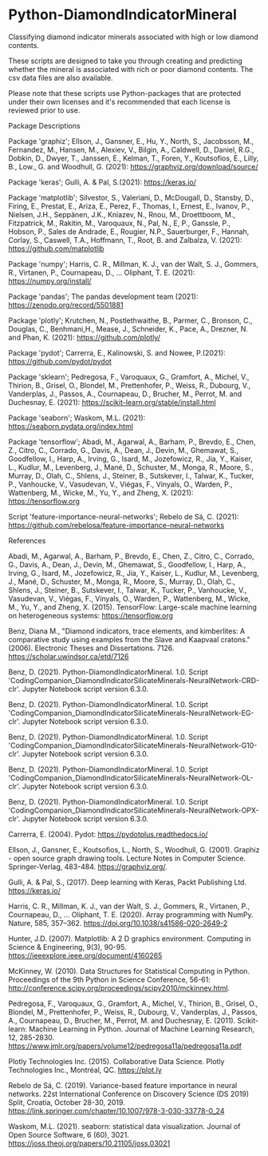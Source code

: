 # Python-DiamondIndicatorMineral

Classifying diamond indicator minerals associated with high or low diamond contents.

These scripts are designed to take you through creating and predicting whether the mineral is associated with rich or poor diamond contents. The csv data files are also available.

Please note that these scripts use Python-packages that are protected under their own licenses and it's recommended that each license is reviewed prior to use.

Package Descriptions

Package 'graphiz'; Ellson, J., Gansner, E., Hu, Y., North, S., Jacobsson, M., Fernandez, M., Hansen, M., Alexiev, V., Bilgin, A., Caldwell, D., Daniel, R.G., Dobkin, D., Dwyer, T., Janssen, E., Kelman, T., Foren, Y., Koutsofios, E., Lilly, B., Low., G. and Woodhull, G. (2021): https://graphviz.org/download/source/

Package 'keras'; Gulli, A. & Pal, S.(2021): https://keras.io/

Package 'matplotlib'; Silvestor, S., Valeriani, D., McDougall, D., Stansby, D., Firing, E., Prestat, E., Ariza, E., Perez, F., Thomas, I., Ernest, E., Ivanov, P., Nielsen, J.H., Seppänen, J.K., Kniazev, N., Rnou, M., Droettboom, M., Fitzpatrick, M., Rakitin, M., Varoquaux, N., Pal, N., E, P., Ganssle, P., Hobson, P., Sales de Andrade, E., Rougier, N.P., Sauerburger, F., Hannah, Corlay, S., Caswell, T.A., Hoffmann, T., Root, B. and Zalbalza, V. (2021): https://github.com/matplotlib

Package 'numpy'; Harris, C. R., Millman, K. J., van der Walt, S. J., Gommers, R., Virtanen, P., Cournapeau, D., … Oliphant, T. E. (2021): https://numpy.org/install/

Package 'pandas'; The pandas development team (2021): https://zenodo.org/record/5501881

Package 'plotly'; Krutchen, N., Postlethwaithe, B., Parmer, C., Bronson, C., Douglas, C., Benhmani,H., Mease, J.,  Schneider, K., Pace, A.,  Drezner, N. and Phan, K. (2021): https://github.com/plotly/

Package 'pydot'; Carrerra, E., Kalinowski, S. and Nowee, P.(2021): https://github.com/pydot/pydot

Package 'sklearn'; Pedregosa, F., Varoquaux, G., Gramfort, A., Michel, V., Thirion, B., Grisel, O., Blondel, M., Prettenhofer, P., Weiss, R., Dubourg, V., Vanderplas, J., Passos, A., Cournapeau, D., Brucher, M., Perrot, M. and Duchesnay, E. (2021): https://scikit-learn.org/stable/install.html

Package 'seaborn'; Waskom, M.L. (2021): https://seaborn.pydata.org/index.html

Package 'tensorflow'; Abadi, M., Agarwal, A., Barham, P., Brevdo, E., Chen, Z., Citro, C., Corrado, G., Davis, A., Dean, J., Devin, M., Ghemawat, S., Goodfellow, I., Harp, A., Irving, G., Isard, M., Jozefowicz, R., Jia, Y., Kaiser, L., Kudlur, M., Levenberg, J., Mané, D., Schuster, M., Monga, R., Moore, S., Murray, D., Olah, C., Shlens, J., Steiner, B., Sutskever, I., Talwar, K., Tucker, P., Vanhoucke, V., Vasudevan, V., Viégas, F., Vinyals, O., Warden, P., Wattenberg, M., Wicke, M., Yu, Y., and Zheng, X. (2021): https://tensorflow.org

Script 'feature-importance-neural-networks'; Rebelo de Sá, C. (2021): https://github.com/rebelosa/feature-importance-neural-networks

References

Abadi, M., Agarwal, A., Barham, P., Brevdo, E., Chen, Z., Citro, C., Corrado, G., Davis, A., Dean, J., Devin, M., Ghemawat, S., Goodfellow, I., Harp, A., Irving, G., Isard, M., Jozefowicz, R., Jia, Y., Kaiser, L., Kudlur, M., Levenberg, J., Mané, D., Schuster, M., Monga, R., Moore, S., Murray, D., Olah, C., Shlens, J., Steiner, B., Sutskever, I., Talwar, K., Tucker, P., Vanhoucke, V., Vasudevan, V., Viégas, F., Vinyals, O., Warden, P., Wattenberg, M., Wicke, M., Yu, Y., and Zheng, X. (2015).
TensorFlow: Large-scale machine learning on heterogeneous systems: https://tensorflow.org

Benz, Diana M., "Diamond indicators, trace elements, and kimberlites: A comparative study using
examples from the Slave and Kaapvaal cratons." (2006). Electronic Theses and Dissertations. 7126.
https://scholar.uwindsor.ca/etd/7126 

Benz, D. (2021). Python-DiamondIndicatorMineral. 1.0. Script 'CodingCompanion_DiamondIndicatorSilicateMinerals-NeuralNetwork-CRD-clr'. Jupyter Notebook script version 6.3.0.

Benz, D. (2021). Python-DiamondIndicatorMineral. 1.0. Script 'CodingCompanion_DiamondIndicatorSilicateMinerals-NeuralNetwork-EG-clr'. Jupyter Notebook script version 6.3.0.

Benz, D. (2021). Python-DiamondIndicatorMineral. 1.0. Script 'CodingCompanion_DiamondIndicatorSilicateMinerals-NeuralNetwork-G10-clr'. Jupyter Notebook script version 6.3.0.

Benz, D. (2021). Python-DiamondIndicatorMineral. 1.0. Script 'CodingCompanion_DiamondIndicatorSilicateMinerals-NeuralNetwork-OL-clr'. Jupyter Notebook script version 6.3.0.

Benz, D. (2021). Python-DiamondIndicatorMineral. 1.0. Script 'CodingCompanion_DiamondIndicatorSilicateMinerals-NeuralNetwork-OPX-clr'. Jupyter Notebook script version 6.3.0.

Carrerra, E. (2004). Pydot: https://pydotplus.readthedocs.io/

Ellson, J., Gansner, E., Koutsofios, L., North, S., Woodhull, G. (2001). Graphiz - open source graph drawing tools. Lecture Notes in Computer Science. Springer-Verlag, 483-484. https://graphviz.org/.

Gulli, A. & Pal, S., (2017). Deep learning with Keras, Packt Publishing Ltd. https://keras.io/

Harris, C. R., Millman, K. J., van der Walt, S. J., Gommers, R., Virtanen, P., Cournapeau, D., … Oliphant, T. E. (2020). Array programming with NumPy. Nature, 585, 357–362. https://doi.org/10.1038/s41586-020-2649-2

Hunter, J.D. (2007). Matplotlib: A 2 D graphics environment. Computing in Science & Engineering, 9(3), 90-95. https://ieeexplore.ieee.org/document/4160265

McKinney, W. (2010). Data Structures for Statistical Computing in Python. Proceedings of the 9th Python in Science Conference, 56-61: http://conference.scipy.org/proceedings/scipy2010/mckinney.html.

Pedregosa, F., Varoquaux, G., Gramfort, A., Michel, V., Thirion, B., Grisel, O., Blondel, M., Prettenhofer, P., Weiss, R., Dubourg, V., Vanderplas, J., Passos, A., Cournapeau, D., Brucher, M., Perrot, M. and Duchesnay, E. (2011). Scikit-learn: Machine Learning in Python. Journal of Machine Learning Research, 12, 285-2830. https://www.jmlr.org/papers/volume12/pedregosa11a/pedregosa11a.pdf

Plotly Technologies Inc. (2015). Collaborative Data Science. Plotly Technologies Inc., Montréal, QC. https://plot.ly

Rebelo de Sá, C. (2019). Variance-based feature importance in neural networks. 22st International Conference on Discovery Science (DS 2019) Split, Croatia, October 28-30, 2019. https://link.springer.com/chapter/10.1007/978-3-030-33778-0_24

Waskom, M.L. (2021). seaborn: statistical data visualization. Journal of Open Source Software, 6 (60), 3021. https://joss.theoj.org/papers/10.21105/joss.03021 
